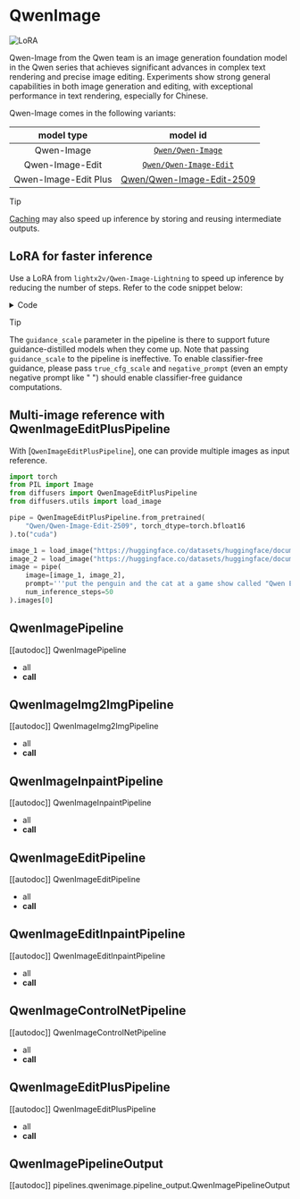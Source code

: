 <!-- Copyright 2025 The HuggingFace Team. All rights reserved.
#
# Licensed under the Apache License, Version 2.0 (the "License");
# you may not use this file except in compliance with the License.
# You may obtain a copy of the License at
#
#     http://www.apache.org/licenses/LICENSE-2.0
#
# Unless required by applicable law or agreed to in writing, software
# distributed under the License is distributed on an "AS IS" BASIS,
# WITHOUT WARRANTIES OR CONDITIONS OF ANY KIND, either express or implied.
# See the License for the specific language governing permissions and
# limitations under the License. -->

# QwenImage

<div class="flex flex-wrap space-x-1">
  <img alt="LoRA" src="https://img.shields.io/badge/LoRA-d8b4fe?style=flat"/>
</div>

Qwen-Image from the Qwen team is an image generation foundation model in the Qwen series that achieves significant advances in complex text rendering and precise image editing. Experiments show strong general capabilities in both image generation and editing, with exceptional performance in text rendering, especially for Chinese.

Qwen-Image comes in the following variants:

| model type | model id |
|:----------:|:--------:|
| Qwen-Image | [`Qwen/Qwen-Image`](https://huggingface.co/Qwen/Qwen-Image) |
| Qwen-Image-Edit | [`Qwen/Qwen-Image-Edit`](https://huggingface.co/Qwen/Qwen-Image-Edit) |
| Qwen-Image-Edit Plus | [Qwen/Qwen-Image-Edit-2509](https://huggingface.co/Qwen/Qwen-Image-Edit-2509) |

> [!TIP]
> [Caching](../../optimization/cache) may also speed up inference by storing and reusing intermediate outputs.

## LoRA for faster inference

Use a LoRA from `lightx2v/Qwen-Image-Lightning` to speed up inference by reducing the
number of steps. Refer to the code snippet below:

<details>
<summary>Code</summary>

```py
from diffusers import DiffusionPipeline, FlowMatchEulerDiscreteScheduler
import torch 
import math

ckpt_id = "Qwen/Qwen-Image"

# From
# https://github.com/ModelTC/Qwen-Image-Lightning/blob/342260e8f5468d2f24d084ce04f55e101007118b/generate_with_diffusers.py#L82C9-L97C10
scheduler_config = {
    "base_image_seq_len": 256,
    "base_shift": math.log(3),  # We use shift=3 in distillation
    "invert_sigmas": False,
    "max_image_seq_len": 8192,
    "max_shift": math.log(3),  # We use shift=3 in distillation
    "num_train_timesteps": 1000,
    "shift": 1.0,
    "shift_terminal": None,  # set shift_terminal to None
    "stochastic_sampling": False,
    "time_shift_type": "exponential",
    "use_beta_sigmas": False,
    "use_dynamic_shifting": True,
    "use_exponential_sigmas": False,
    "use_karras_sigmas": False,
}
scheduler = FlowMatchEulerDiscreteScheduler.from_config(scheduler_config)
pipe = DiffusionPipeline.from_pretrained(
    ckpt_id, scheduler=scheduler, torch_dtype=torch.bfloat16
).to("cuda")
pipe.load_lora_weights(
    "lightx2v/Qwen-Image-Lightning", weight_name="Qwen-Image-Lightning-8steps-V1.0.safetensors"
)

prompt = "a tiny astronaut hatching from an egg on the moon, Ultra HD, 4K, cinematic composition."
negative_prompt = " "
image = pipe(
    prompt=prompt,
    negative_prompt=negative_prompt,
    width=1024,
    height=1024,
    num_inference_steps=8,
    true_cfg_scale=1.0,
    generator=torch.manual_seed(0),
).images[0]
image.save("qwen_fewsteps.png")
```

</details>

> [!TIP]
> The `guidance_scale` parameter in the pipeline is there to support future guidance-distilled models when they come up. Note that passing `guidance_scale` to the pipeline is ineffective. To enable classifier-free guidance, please pass `true_cfg_scale` and `negative_prompt` (even an empty negative prompt like " ") should enable classifier-free guidance computations.

## Multi-image reference with QwenImageEditPlusPipeline

With [`QwenImageEditPlusPipeline`], one can provide multiple images as input reference.

```py
import torch
from PIL import Image
from diffusers import QwenImageEditPlusPipeline
from diffusers.utils import load_image

pipe = QwenImageEditPlusPipeline.from_pretrained(
    "Qwen/Qwen-Image-Edit-2509", torch_dtype=torch.bfloat16
).to("cuda")

image_1 = load_image("https://huggingface.co/datasets/huggingface/documentation-images/resolve/main/diffusers/grumpy.jpg")
image_2 = load_image("https://huggingface.co/datasets/huggingface/documentation-images/resolve/main/diffusers/peng.png")
image = pipe(
    image=[image_1, image_2], 
    prompt='''put the penguin and the cat at a game show called "Qwen Edit Plus Games"''', 
    num_inference_steps=50
).images[0]
```

## QwenImagePipeline

[[autodoc]] QwenImagePipeline
  - all
  - __call__

## QwenImageImg2ImgPipeline

[[autodoc]] QwenImageImg2ImgPipeline
  - all
  - __call__

## QwenImageInpaintPipeline

[[autodoc]] QwenImageInpaintPipeline
  - all
  - __call__

## QwenImageEditPipeline

[[autodoc]] QwenImageEditPipeline
  - all
  - __call__

## QwenImageEditInpaintPipeline

[[autodoc]] QwenImageEditInpaintPipeline
  - all
  - __call__

## QwenImageControlNetPipeline

[[autodoc]] QwenImageControlNetPipeline
  - all
  - __call__

## QwenImageEditPlusPipeline

[[autodoc]] QwenImageEditPlusPipeline
  - all
  - __call__

## QwenImagePipelineOutput

[[autodoc]] pipelines.qwenimage.pipeline_output.QwenImagePipelineOutput
